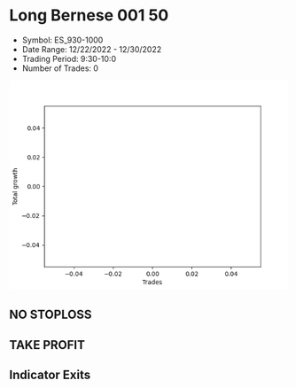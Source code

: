 # Long Bernese 001 50 
- Symbol: ES_930-1000
- Date Range: 12/22/2022 - 12/30/2022
- Trading Period: 9:30-10:0
- Number of Trades: 0

![Plot](LongBernese00150ES_930-1000.png)
## NO STOPLOSS














## TAKE PROFIT











## Indicator Exits

